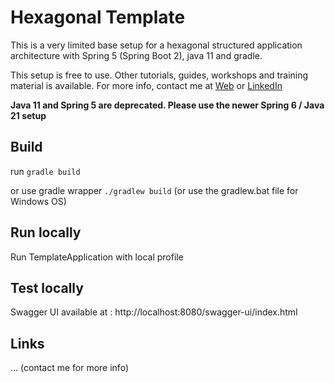 # Hexagonal Template

This is a very limited base setup for a hexagonal structured application architecture with Spring 5 (Spring Boot 2), java 11 and gradle.

This setup is free to use. Other tutorials, guides, workshops and training material is available. For more info, contact me at [Web](https://yourinijsyonicon.github.io/) or [LinkedIn](https://www.linkedin.com/in/youri-nijs-yonicon/)

**Java 11 and Spring 5 are deprecated. Please use the newer Spring 6 / Java 21 setup**
 
## Build
run `gradle build`

or use gradle wrapper `./gradlew build` (or use the gradlew.bat file for Windows OS)

## Run locally
Run TemplateApplication with local profile

## Test locally
Swagger UI available at :
http://localhost:8080/swagger-ui/index.html

## Links
... (contact me for more info)